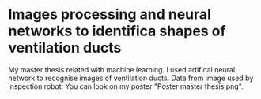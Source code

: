 # Images processing and neural networks to identifica shapes of ventilation ducts

My master thesis related with machine learning. I used artifical neural network to recognise images of ventilation ducts. Data from image used by inspection robot. You can look on my poster "Poster master thesis.png".
